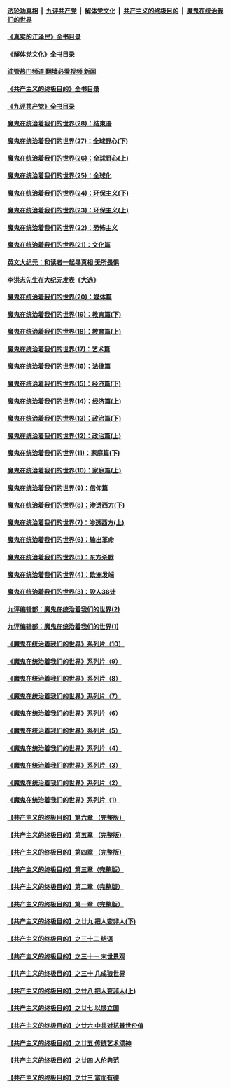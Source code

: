 ####  [法轮功真相](../../../../basic/blob/master/README.md?t=05021231) &nbsp;|&nbsp; [九评共产党](../../../../9ping.md/blob/master/README.md?t=05021231) &nbsp;|&nbsp; [解体党文化](../../../../jtdwh.md/blob/master/README.md?t=05021231)  &nbsp;|&nbsp; [共产主义的终极目的](../../../../gczydzjmd.md/blob/master/README.md?t=05021231) &nbsp;|&nbsp; [魔鬼在统治我们的世界](../../../../mgztzwmdsj.md/blob/master/README.md?t=05021231) 

#### [《真实的江泽民》全书目录](../pages/nsc422/n13721399.md?t=05021231) 

#### [《解体党文化》全书目录](../pages/nsc422/n13721157.md?t=05021231) 

#### [油管热门频道 翻墙必看视频 新闻](http://45.76.130.85:81/youtube.html?05021231)

#### [《共产主义的终极目的》全书目录](../pages/nsc422/n13721048.md?t=05021231) 

#### [《九评共产党》全书目录](../pages/nsc422/n13708085.md?t=05021231) 

#### [魔鬼在统治着我们的世界(28)：结束语](../pages/nsc422/n10936246.md?t=05021231) 

#### [魔鬼在统治着我们的世界(27)：全球野心(下)](../pages/nsc422/n10928319.md?t=05021231) 

#### [魔鬼在统治着我们的世界(26)：全球野心(上)](../pages/nsc422/n10900318.md?t=05021231) 

#### [魔鬼在统治着我们的世界(25)：全球化](../pages/nsc422/n10788205.md?t=05021231) 

#### [魔鬼在统治着我们的世界(24)：环保主义(下)](../pages/nsc422/n10695307.md?t=05021231) 

#### [魔鬼在统治着我们的世界(23)：环保主义(上)](../pages/nsc422/n10688613.md?t=05021231) 

#### [魔鬼在统治着我们的世界(22)：恐怖主义](../pages/nsc422/n10614727.md?t=05021231) 

#### [魔鬼在统治着我们的世界(21)：文化篇](../pages/nsc422/n10597706.md?t=05021231) 

#### [英文大纪元：和读者一起寻真相 无所畏惧](../pages/nsc422/n12542027.md?t=05021231) 

#### [李洪志先生在大纪元发表《大选》](../pages/nsc422/n12534746.md?t=05021231) 

#### [魔鬼在统治着我们的世界(20)：媒体篇](../pages/nsc422/n10586579.md?t=05021231) 

#### [魔鬼在统治着我们的世界(19)：教育篇(下)](../pages/nsc422/n10564808.md?t=05021231) 

#### [魔鬼在统治着我们的世界(18)：教育篇(上)](../pages/nsc422/n10526970.md?t=05021231) 

#### [魔鬼在统治着我们的世界(17)：艺术篇](../pages/nsc422/n10499093.md?t=05021231) 

#### [魔鬼在统治着我们的世界(16)：法律篇](../pages/nsc422/n10485969.md?t=05021231) 

#### [魔鬼在统治着我们的世界(15)：经济篇(下)](../pages/nsc422/n10469975.md?t=05021231) 

#### [魔鬼在统治着我们的世界(14)：经济篇(上)](../pages/nsc422/n10457370.md?t=05021231) 

#### [魔鬼在统治着我们的世界(13)：政治篇(下)](../pages/nsc422/n10448270.md?t=05021231) 

#### [魔鬼在统治着我们的世界(12)：政治篇(上)](../pages/nsc422/n10444576.md?t=05021231) 

#### [魔鬼在统治着我们的世界(11)：家庭篇(下)](../pages/nsc422/n10440961.md?t=05021231) 

#### [魔鬼在统治着我们的世界(10)：家庭篇(上)](../pages/nsc422/n10435448.md?t=05021231) 

#### [魔鬼在统治着我们的世界(9)：信仰篇](../pages/nsc422/n10432159.md?t=05021231) 

#### [魔鬼在统治着我们的世界(8)：渗透西方(下)](../pages/nsc422/n10429603.md?t=05021231) 

#### [魔鬼在统治着我们的世界(7)：渗透西方(上)](../pages/nsc422/n10426013.md?t=05021231) 

#### [魔鬼在统治着我们的世界(6)：输出革命](../pages/nsc422/n10421536.md?t=05021231) 

#### [魔鬼在统治着我们的世界(5)：东方杀戮](../pages/nsc422/n10417707.md?t=05021231) 

#### [魔鬼在统治着我们的世界(4)：欧洲发端](../pages/nsc422/n10414890.md?t=05021231) 

#### [魔鬼在统治着我们的世界(3)：毁人36计](../pages/nsc422/n10411583.md?t=05021231) 

#### [九评编辑部：魔鬼在统治着我们的世界(2)](../pages/nsc422/n10410036.md?t=05021231) 

#### [九评编辑部：魔鬼在统治着我们的世界(1)](../pages/nsc422/n10406825.md?t=05021231) 

#### [《魔鬼在统治着我们的世界》系列片（10）](../pages/nsc422/n12292670.md?t=05021231) 

#### [《魔鬼在统治着我们的世界》系列片（9）](../pages/nsc422/n12290859.md?t=05021231) 

#### [《魔鬼在统治着我们的世界》系列片（8）](../pages/nsc422/n12287445.md?t=05021231) 

#### [《魔鬼在统治着我们的世界》系列片（7）](../pages/nsc422/n12283425.md?t=05021231) 

#### [《魔鬼在统治着我们的世界》系列片（6）](../pages/nsc422/n12282314.md?t=05021231) 

#### [《魔鬼在统治着我们的世界》系列片（5）](../pages/nsc422/n12281419.md?t=05021231) 

#### [《魔鬼在统治着我们的世界》系列片（4）](../pages/nsc422/n12274024.md?t=05021231) 

#### [《魔鬼在统治着我们的世界》系列片（3）](../pages/nsc422/n12271322.md?t=05021231) 

#### [《魔鬼在统治着我们的世界》系列片（2）](../pages/nsc422/n12269049.md?t=05021231) 

#### [《魔鬼在统治着我们的世界》系列片（1）](../pages/nsc422/n12267575.md?t=05021231) 

#### [【共产主义的终极目的】第六章 （完整版）](../pages/nsc422/n11428913.md?t=05021231) 

#### [【共产主义的终极目的】第五章 （完整版）](../pages/nsc422/n11428912.md?t=05021231) 

#### [【共产主义的终极目的】第四章 （完整版）](../pages/nsc422/n11428907.md?t=05021231) 

#### [【共产主义的终极目的】第三章（完整版）](../pages/nsc422/n11428848.md?t=05021231) 

#### [【共产主义的终极目的】第二章（完整版）](../pages/nsc422/n11428831.md?t=05021231) 

#### [【共产主义的终极目的】第一章（完整版）](../pages/nsc422/n11417651.md?t=05021231) 

#### [【共产主义的终极目的】之廿九 把人变非人(下)](../pages/nsc422/n11344140.md?t=05021231) 

#### [【共产主义的终极目的】之三十二 结语](../pages/nsc422/n11360535.md?t=05021231) 

#### [【共产主义的终极目的】之三十一 末世景观](../pages/nsc422/n11351129.md?t=05021231) 

#### [【共产主义的终极目的】之三十 几成狼世界](../pages/nsc422/n11348280.md?t=05021231) 

#### [【共产主义的终极目的】之廿八 把人变非人(上)](../pages/nsc422/n11340492.md?t=05021231) 

#### [【共产主义的终极目的】之廿七 以恨立国](../pages/nsc422/n11336944.md?t=05021231) 

#### [【共产主义的终极目的】之廿六 中共对抗普世价值](../pages/nsc422/n11324785.md?t=05021231) 

#### [【共产主义的终极目的】之廿五 传统艺术颂神](../pages/nsc422/n11296396.md?t=05021231) 

#### [【共产主义的终极目的】之廿四 人伦典范](../pages/nsc422/n11296397.md?t=05021231) 

#### [【共产主义的终极目的】之廿三 富而有德](../pages/nsc422/n11283598.md?t=05021231) 

<img src='http://gfw-breaker.win/goodnews/indexes/nsc422.md' width='0px' height='0px'/>
